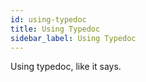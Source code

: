 ```yaml
---
id: using-typedoc
title: Using Typedoc
sidebar_label: Using Typedoc
---
```


Using typedoc, like it says.
